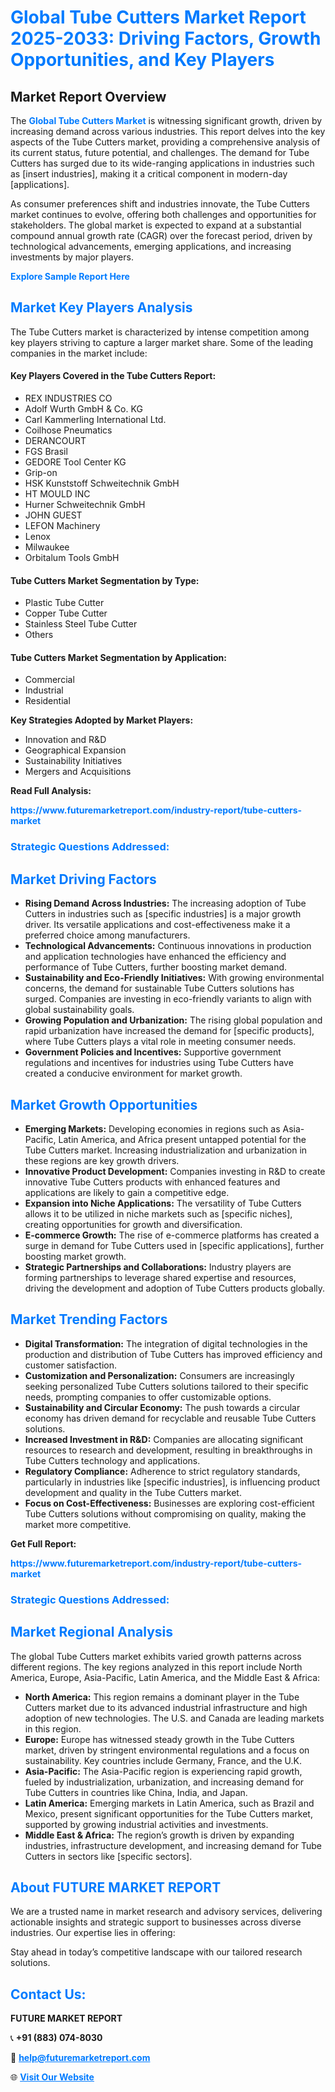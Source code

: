 <h1 style="color: #007BFF;">Global Tube Cutters Market Report 2025-2033: Driving Factors, Growth Opportunities, and Key Players</h1>

<section id="overview">
<h2>Market Report Overview</h2>
<p>The <a href="https://www.futuremarketreport.com/industry-report/tube-cutters-market" style="color: #007BFF; text-decoration: none;"><strong>Global Tube Cutters Market</strong></a> is witnessing significant growth, driven by increasing demand across various industries. This report delves into the key aspects of the Tube Cutters market, providing a comprehensive analysis of its current status, future potential, and challenges. The demand for Tube Cutters has surged due to its wide-ranging applications in industries such as [insert industries], making it a critical component in modern-day [applications].</p>
<p>As consumer preferences shift and industries innovate, the Tube Cutters market continues to evolve, offering both challenges and opportunities for stakeholders. The global market is expected to expand at a substantial compound annual growth rate (CAGR) over the forecast period, driven by technological advancements, emerging applications, and increasing investments by major players.</p>
</section>

<section id="overview">
<p><a href="https://www.futuremarketreport.com/request-sample/reportId=90067" style="color: #007BFF; text-decoration: none;"><strong>Explore Sample Report Here</strong></a></p>
</section>

<section id="key-players">
<h2 style="color: #007BFF;">Market Key Players Analysis</h2>
<p>The Tube Cutters market is characterized by intense competition among key players striving to capture a larger market share. Some of the leading companies in the market include:</p>
<h4>Key Players Covered in the Tube Cutters Report:</h4>
<ul><li>REX INDUSTRIES CO</li><li>Adolf Wurth GmbH &amp; Co. KG</li><li>Carl Kammerling International Ltd.</li><li>Coilhose Pneumatics</li><li>DERANCOURT</li><li>FGS Brasil</li><li>GEDORE Tool Center KG</li><li>Grip-on</li><li>HSK Kunststoff Schweitechnik GmbH</li><li>HT MOULD INC</li><li>Hurner Schweitechnik GmbH</li><li>JOHN GUEST</li><li>LEFON Machinery</li><li>Lenox</li><li>Milwaukee</li><li>Orbitalum Tools GmbH</li></ul>
<h4>Tube Cutters Market Segmentation by Type:</h4>
<ul><li>Plastic Tube Cutter</li><li>Copper Tube Cutter</li><li>Stainless Steel Tube Cutter</li><li>Others</li></ul>

<h4>Tube Cutters Market Segmentation by Application:</h4>
<ul><li>Commercial</li><li>Industrial</li><li>Residential</li></ul>
<p><strong>Key Strategies Adopted by Market Players:</strong></p>
<ul>
<li>Innovation and R&D</li>
<li>Geographical Expansion</li>
<li>Sustainability Initiatives</li>
<li>Mergers and Acquisitions</li>
</ul>
</section>

<section>
<p><strong>Read Full Analysis: </strong></p><a href="https://www.futuremarketreport.com/industry-report/tube-cutters-market" style="color: #007BFF; text-decoration: none;"><strong>https://www.futuremarketreport.com/industry-report/tube-cutters-market</strong></a>
<h3 style="color: #007BFF;">Strategic Questions Addressed:</h3>
</section>

<section id="driving-factors">
<h2 style="color: #007BFF;">Market Driving Factors</h2>
<ul>
<li><strong>Rising Demand Across Industries:</strong> The increasing adoption of Tube Cutters in industries such as [specific industries] is a major growth driver. Its versatile applications and cost-effectiveness make it a preferred choice among manufacturers.</li>
<li><strong>Technological Advancements:</strong> Continuous innovations in production and application technologies have enhanced the efficiency and performance of Tube Cutters, further boosting market demand.</li>
<li><strong>Sustainability and Eco-Friendly Initiatives:</strong> With growing environmental concerns, the demand for sustainable Tube Cutters solutions has surged. Companies are investing in eco-friendly variants to align with global sustainability goals.</li>
<li><strong>Growing Population and Urbanization:</strong> The rising global population and rapid urbanization have increased the demand for [specific products], where Tube Cutters plays a vital role in meeting consumer needs.</li>
<li><strong>Government Policies and Incentives:</strong> Supportive government regulations and incentives for industries using Tube Cutters have created a conducive environment for market growth.</li>
</ul>
</section>

<section id="growth-opportunities">
<h2 style="color: #007BFF;">Market Growth Opportunities</h2>
<ul>
<li><strong>Emerging Markets:</strong> Developing economies in regions such as Asia-Pacific, Latin America, and Africa present untapped potential for the Tube Cutters market. Increasing industrialization and urbanization in these regions are key growth drivers.</li>
<li><strong>Innovative Product Development:</strong> Companies investing in R&D to create innovative Tube Cutters products with enhanced features and applications are likely to gain a competitive edge.</li>
<li><strong>Expansion into Niche Applications:</strong> The versatility of Tube Cutters allows it to be utilized in niche markets such as [specific niches], creating opportunities for growth and diversification.</li>
<li><strong>E-commerce Growth:</strong> The rise of e-commerce platforms has created a surge in demand for Tube Cutters used in [specific applications], further boosting market growth.</li>
<li><strong>Strategic Partnerships and Collaborations:</strong> Industry players are forming partnerships to leverage shared expertise and resources, driving the development and adoption of Tube Cutters products globally.</li>
</ul>
</section>

<section id="trending-factors">
<h2 style="color: #007BFF;">Market Trending Factors</h2>
<ul>
<li><strong>Digital Transformation:</strong> The integration of digital technologies in the production and distribution of Tube Cutters has improved efficiency and customer satisfaction.</li>
<li><strong>Customization and Personalization:</strong> Consumers are increasingly seeking personalized Tube Cutters solutions tailored to their specific needs, prompting companies to offer customizable options.</li>
<li><strong>Sustainability and Circular Economy:</strong> The push towards a circular economy has driven demand for recyclable and reusable Tube Cutters solutions.</li>
<li><strong>Increased Investment in R&D:</strong> Companies are allocating significant resources to research and development, resulting in breakthroughs in Tube Cutters technology and applications.</li>
<li><strong>Regulatory Compliance:</strong> Adherence to strict regulatory standards, particularly in industries like [specific industries], is influencing product development and quality in the Tube Cutters market.</li>
<li><strong>Focus on Cost-Effectiveness:</strong> Businesses are exploring cost-efficient Tube Cutters solutions without compromising on quality, making the market more competitive.</li>
</ul>
</section>

<section>
<p><strong>Get Full Report: </strong></p><a href="https://www.futuremarketreport.com/industry-report/tube-cutters-market" style="color: #007BFF; text-decoration: none;"><strong>https://www.futuremarketreport.com/industry-report/tube-cutters-market</strong></a>
<h3 style="color: #007BFF;">Strategic Questions Addressed:</h3>
</section>


<section id="regional-analysis">
<h2 style="color: #007BFF;">Market Regional Analysis</h2>
<p>The global Tube Cutters market exhibits varied growth patterns across different regions. The key regions analyzed in this report include North America, Europe, Asia-Pacific, Latin America, and the Middle East & Africa:</p>
<ul>
<li><strong>North America:</strong> This region remains a dominant player in the Tube Cutters market due to its advanced industrial infrastructure and high adoption of new technologies. The U.S. and Canada are leading markets in this region.</li>
<li><strong>Europe:</strong> Europe has witnessed steady growth in the Tube Cutters market, driven by stringent environmental regulations and a focus on sustainability. Key countries include Germany, France, and the U.K.</li>
<li><strong>Asia-Pacific:</strong> The Asia-Pacific region is experiencing rapid growth, fueled by industrialization, urbanization, and increasing demand for Tube Cutters in countries like China, India, and Japan.</li>
<li><strong>Latin America:</strong> Emerging markets in Latin America, such as Brazil and Mexico, present significant opportunities for the Tube Cutters market, supported by growing industrial activities and investments.</li>
<li><strong>Middle East & Africa:</strong> The region’s growth is driven by expanding industries, infrastructure development, and increasing demand for Tube Cutters in sectors like [specific sectors].</li>
</ul>
</section>

<footer>
<h2 style="color: #007BFF;">About FUTURE MARKET REPORT</h2>
<p>We are a trusted name in market research and advisory services, delivering actionable insights and strategic support to businesses across diverse industries. Our expertise lies in offering:</p>

<p>Stay ahead in today’s competitive landscape with our tailored research solutions.</p>

<h2 style="color: #007BFF;">Contact Us:</h2>
<p><strong>FUTURE MARKET REPORT</strong></p>
<p>📞 <strong>+91 (883) 074-8030</strong></p>
<p>📧 <strong><a href="mailto:help@futuremarketreport.com" style="color: #007BFF;">help@futuremarketreport.com</a></strong></p>
<p>🌐 <strong><a href="https://www.futuremarketreport.com/" style="color: #007BFF;">Visit Our Website</a></strong></p>
</footer>